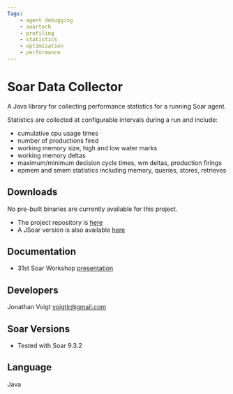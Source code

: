 ```yaml
---
Tags:
    - agent debugging
    - soartech
    - profiling
    - statistics
    - optimization
    - performance
---
```


# Soar Data Collector

A Java library for collecting performance statistics for a running Soar agent.

Statistics are collected at configurable intervals during a run and include:

*   cumulative cpu usage times
*   number of productions fired
*   working memory size, high and low water marks
*   working memory deltas
*   maximum/minimum decision cycle times, wm deltas, production firings
*   epmem and smem statistics including memory, queries, stores, retrieves

## Downloads

No pre-built binaries are currently available for this project.

*   The project repository is [here](https://github.com/voigtjr/soar-datacollector)
*   A JSoar version is also available [here](https://github.com/voigtjr/jsoar-datacollector)

## Documentation

*   31st Soar Workshop [presentation](
    https://raw.githubusercontent.com/SoarGroup/website-downloads/main/workshops/31/files/17_voigt1_data.pdf)

## Developers

Jonathan Voigt <voigtjr@gmail.com>

## Soar Versions

*   Tested with Soar 9.3.2

## Language

Java
